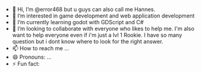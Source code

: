 - 👋 Hi, I’m @error468 but u guys can also call me Hannes.
- 👀 I’m interested in game development and web application development
- 🌱 I’m currently learning godot with GDScript and C#
- 💞️ I’m looking to collaborate with everyone who likes to help me. I'm also want to help everyone even if i'm just a lvl 1 Rookie. I have so many question but i dont know where to look for the right answer.
- 📫 How to reach me ...
- 😄 Pronouns: ...
- ⚡ Fun fact: 

<!---
error468/error468 is a ✨ special ✨ repository because its `README.md` (this file) appears on your GitHub profile.
You can click the Preview link to take a look at your changes.
--->
